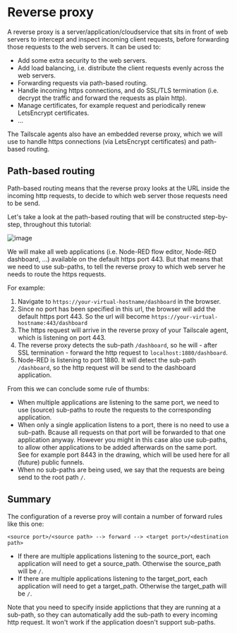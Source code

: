 # Reverse proxy

A reverse proxy is a server/application/cloudservice that sits in front of web servers to intercept and inspect incoming client requests, before forwarding those requests to the web servers.  It can be used to:
+ Add some extra security to the web servers.
+ Add load balancing, i.e. distribute the client requests evenly across the web servers.
+ Forwarding requests via path-based routing.
+ Handle incoming https connections, and do SSL/TLS termination (i.e. decrypt the traffic and forward the requests as plain http).
+ Manage certificates, for example request and periodically renew LetsEncrypt certificates.
+ ...

The Tailscale agents also have an embedded reverse proxy, which we will use to handle https connections (via LetsEncrypt certificates) and path-based routing.

## Path-based routing

Path-based routing means that the reverse proxy looks at the URL inside the incoming http requests, to decide to which web server those requests need to be send.

Let's take a look at the path-based routing that will be constructed step-by-step, throughout this tutorial:

![image](https://github.com/user-attachments/assets/faf0f667-8b68-4d0d-a5cb-422b7c313c7b)

We will make all web applications (i.e. Node-RED flow editor, Node-RED dashboard, ...) available on the default https port 443.  But that means that we need to use sub-paths, to tell the reverse proxy to which web server he needs to route the https requests.

For example:
1. Navigate to `https://your-virtual-hostname/dashboard` in the browser.
2. Since no port has been specified in this url, the browser will add the default https port 443.  So the url will become `https://your-virtual-hostname:443/dashboard`
3. The https request will arrive in the reverse proxy of your Tailscale agent, which is listening on port 443.
4. The reverse proxy detects the sub-path `/dashboard`, so he will - after SSL termination - forward the http request to `localhost:1880/dashboard`.
5. Node-RED is listening to port 1880.  It will detect the sub-path `/dashboard`, so the http request will be send to the dashboard application.

From this we can conclude some rule of thumbs:
+ When multiple applications are listening to the same port, we need to use (source) sub-paths to route the requests to the corresponding application.
+ When only a single application listens to a port, there is no need to use a sub-path.  Bcause all requests on that port will be forwarded to that one application anyway.  However you might in this case also use sub-paths, to allow other applications to be added afterwards on the same port.  See for example port 8443 in the drawing, which will be used here for all (future) public funnels.
+ When no sub-paths are being used, we say that the requests are being send to the root path `/`.

## Summary

The configuration of a reverse proy will contain a number of forward rules like this one:
```
<source port>/<source path> --> forward --> <target port>/<destination path>
```
+ If there are multiple applications listening to the source_port, each application will need to get a source_path.  Otherwise the source_path will be `/`.
+ If there are multiple applications listening to the target_port, each application will need to get a target_path.  Otherwise the target_path will be `/`.

Note that you need to specify inside applictions that they are running at a sub-path, so they can automatically add the sub-path to every incoming http request.  It won't work if the application doesn't support sub-paths.
